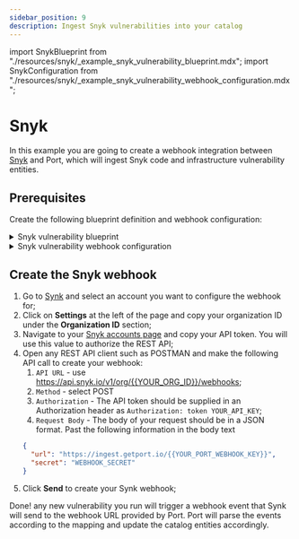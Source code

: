 ```yaml
---
sidebar_position: 9
description: Ingest Snyk vulnerabilities into your catalog
---
```


import SnykBlueprint from "./resources/snyk/\_example_snyk_vulnerability_blueprint.mdx";
import SnykConfiguration from "./resources/snyk/\_example_snyk_vulnerability_webhook_configuration.mdx";

# Snyk

In this example you are going to create a webhook integration between [Snyk](https://snyk.io/) and Port, which will ingest Snyk code and infrastructure vulnerability entities.

## Prerequisites

Create the following blueprint definition and webhook configuration:

<details>
<summary>Snyk vulnerability blueprint</summary>

<SnykBlueprint/>

</details>

<details>
<summary>Snyk vulnerability webhook configuration</summary>

Remember to replace the `WEBHOOK_SECRET` with the real secret you specify when creating the webhook in Synk.

<SnykConfiguration/>

</details>

## Create the Snyk webhook

1. Go to [Synk](https://snyk.io/) and select an account you want to configure the webhook for;
2. Click on **Settings** at the left of the page and copy your organization ID under the **Organization ID** section;
3. Navigate to your [Snyk accounts page](https://snyk.io/account/) and copy your API token. You will use this value to authorize the REST API;
4. Open any REST API client such as POSTMAN and make the following API call to create your webhook:
   1. `API URL` - use https://api.snyk.io/v1/org/{{YOUR_ORG_ID}}/webhooks;
   2. `Method` - select POST
   3. `Authorization` - The API token should be supplied in an Authorization header as `Authorization: token YOUR_API_KEY`;
   4. `Request Body` - The body of your request should be in a JSON format. Past the following information in the body text
   ```json
   {
     "url": "https://ingest.getport.io/{{YOUR_PORT_WEBHOOK_KEY}}",
     "secret": "WEBHOOK_SECRET"
   }
   ```
5. Click **Send** to create your Synk webhook;

Done! any new vulnerability you run will trigger a webhook event that Synk will send to the webhook URL provided by Port. Port will parse the events according to the mapping and update the catalog entities accordingly.
